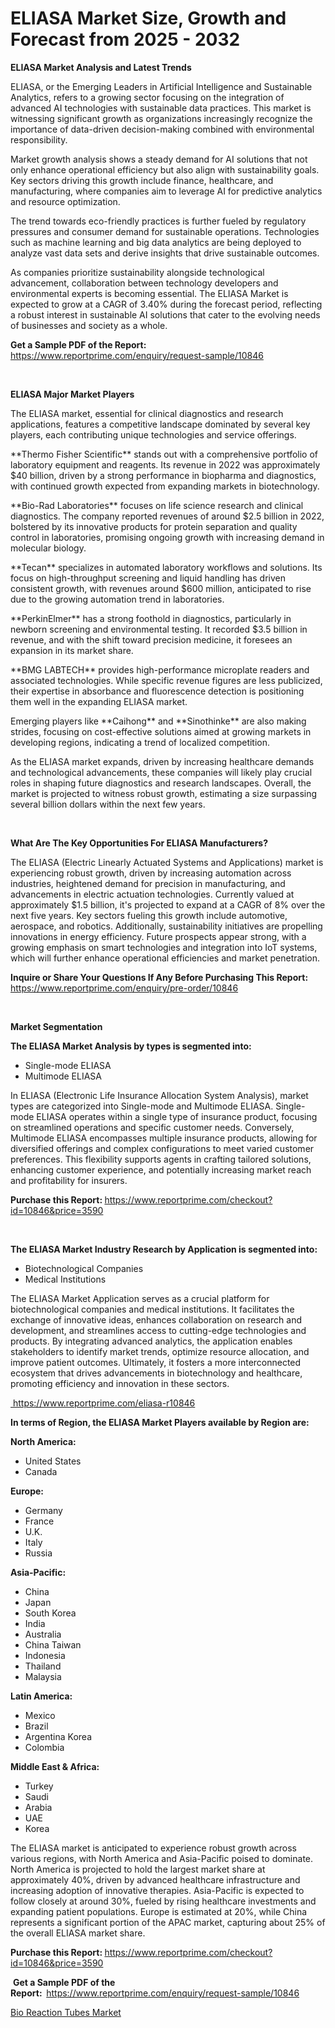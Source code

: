 <p><h1>ELIASA Market Size, Growth and Forecast from 2025 - 2032</h1></p><p><strong>ELIASA Market Analysis and Latest Trends</strong></p>
<p><p>ELIASA, or the Emerging Leaders in Artificial Intelligence and Sustainable Analytics, refers to a growing sector focusing on the integration of advanced AI technologies with sustainable data practices. This market is witnessing significant growth as organizations increasingly recognize the importance of data-driven decision-making combined with environmental responsibility. </p><p>Market growth analysis shows a steady demand for AI solutions that not only enhance operational efficiency but also align with sustainability goals. Key sectors driving this growth include finance, healthcare, and manufacturing, where companies aim to leverage AI for predictive analytics and resource optimization. </p><p>The trend towards eco-friendly practices is further fueled by regulatory pressures and consumer demand for sustainable operations. Technologies such as machine learning and big data analytics are being deployed to analyze vast data sets and derive insights that drive sustainable outcomes. </p><p>As companies prioritize sustainability alongside technological advancement, collaboration between technology developers and environmental experts is becoming essential. The ELIASA Market is expected to grow at a CAGR of 3.40% during the forecast period, reflecting a robust interest in sustainable AI solutions that cater to the evolving needs of businesses and society as a whole.</p></p>
<p><strong>Get a Sample PDF of the Report:&nbsp;</strong> <a href="https://www.reportprime.com/enquiry/request-sample/10846?utm_campaign=2514&utm_medium=2&utm_source=Github&utm_content=ia&utm_term=20032025&utm_id=eliasa">https://www.reportprime.com/enquiry/request-sample/10846</a></p>
<p>&nbsp;</p>
<p><strong>ELIASA Major Market Players</strong></p>
<p><p>The ELIASA market, essential for clinical diagnostics and research applications, features a competitive landscape dominated by several key players, each contributing unique technologies and service offerings. </p><p>**Thermo Fisher Scientific** stands out with a comprehensive portfolio of laboratory equipment and reagents. Its revenue in 2022 was approximately $40 billion, driven by a strong performance in biopharma and diagnostics, with continued growth expected from expanding markets in biotechnology.</p><p>**Bio-Rad Laboratories** focuses on life science research and clinical diagnostics. The company reported revenues of around $2.5 billion in 2022, bolstered by its innovative products for protein separation and quality control in laboratories, promising ongoing growth with increasing demand in molecular biology.</p><p>**Tecan** specializes in automated laboratory workflows and solutions. Its focus on high-throughput screening and liquid handling has driven consistent growth, with revenues around $600 million, anticipated to rise due to the growing automation trend in laboratories.</p><p>**PerkinElmer** has a strong foothold in diagnostics, particularly in newborn screening and environmental testing. It recorded $3.5 billion in revenue, and with the shift toward precision medicine, it foresees an expansion in its market share.</p><p>**BMG LABTECH** provides high-performance microplate readers and associated technologies. While specific revenue figures are less publicized, their expertise in absorbance and fluorescence detection is positioning them well in the expanding ELIASA market.</p><p>Emerging players like **Caihong** and **Sinothinke** are also making strides, focusing on cost-effective solutions aimed at growing markets in developing regions, indicating a trend of localized competition.</p><p>As the ELIASA market expands, driven by increasing healthcare demands and technological advancements, these companies will likely play crucial roles in shaping future diagnostics and research landscapes. Overall, the market is projected to witness robust growth, estimating a size surpassing several billion dollars within the next few years.</p></p>
<p>&nbsp;</p>
<p><strong>What Are The Key Opportunities For ELIASA Manufacturers?</strong></p>
<p><p>The ELIASA (Electric Linearly Actuated Systems and Applications) market is experiencing robust growth, driven by increasing automation across industries, heightened demand for precision in manufacturing, and advancements in electric actuation technologies. Currently valued at approximately $1.5 billion, it's projected to expand at a CAGR of 8% over the next five years. Key sectors fueling this growth include automotive, aerospace, and robotics. Additionally, sustainability initiatives are propelling innovations in energy efficiency. Future prospects appear strong, with a growing emphasis on smart technologies and integration into IoT systems, which will further enhance operational efficiencies and market penetration.</p></p>
<p><strong>Inquire or Share Your Questions If Any Before Purchasing This Report:</strong> <a href="https://www.reportprime.com/enquiry/pre-order/10846?utm_campaign=2514&utm_medium=2&utm_source=Github&utm_content=ia&utm_term=20032025&utm_id=eliasa">https://www.reportprime.com/enquiry/pre-order/10846</a></p>
<p>&nbsp;</p>
<p><strong>Market Segmentation</strong></p>
<p><strong>The ELIASA Market Analysis by types is segmented into:</strong></p>
<p><ul><li>Single-mode ELIASA</li><li>Multimode ELIASA</li></ul></p>
<p><p>In ELIASA (Electronic Life Insurance Allocation System Analysis), market types are categorized into Single-mode and Multimode ELIASA. Single-mode ELIASA operates within a single type of insurance product, focusing on streamlined operations and specific customer needs. Conversely, Multimode ELIASA encompasses multiple insurance products, allowing for diversified offerings and complex configurations to meet varied customer preferences. This flexibility supports agents in crafting tailored solutions, enhancing customer experience, and potentially increasing market reach and profitability for insurers.</p></p>
<p><strong>Purchase this Report:&nbsp;</strong><a href="https://www.reportprime.com/checkout?id=10846&price=3590&utm_campaign=2514&utm_medium=2&utm_source=Github&utm_content=ia&utm_term=20032025&utm_id=eliasa">https://www.reportprime.com/checkout?id=10846&price=3590</a></p>
<p>&nbsp;</p>
<p><strong>The ELIASA Market Industry Research by Application is segmented into:</strong></p>
<p><ul><li>Biotechnological Companies</li><li>Medical Institutions</li></ul></p>
<p><p>The ELIASA Market Application serves as a crucial platform for biotechnological companies and medical institutions. It facilitates the exchange of innovative ideas, enhances collaboration on research and development, and streamlines access to cutting-edge technologies and products. By integrating advanced analytics, the application enables stakeholders to identify market trends, optimize resource allocation, and improve patient outcomes. Ultimately, it fosters a more interconnected ecosystem that drives advancements in biotechnology and healthcare, promoting efficiency and innovation in these sectors.</p></p>
<p><a href="https://www.reportprime.com/eliasa-r10846?utm_campaign=2514&utm_medium=2&utm_source=Github&utm_content=ia&utm_term=20032025&utm_id=eliasa">&nbsp;https://www.reportprime.com/eliasa-r10846</a></p>
<p><strong>In terms of Region, the ELIASA Market Players available by Region are:</strong></p>
<p>
    <p> <strong> North America: </strong>
        <ul>
            <li>United States</li>
            <li>Canada</li>
        </ul>
        </p> 
    <p> <strong> Europe: </strong>
        <ul>
            <li>Germany</li>
            <li>France</li>
            <li>U.K.</li>
            <li>Italy</li>
            <li>Russia</li>
        </ul>
        </p> 
    <p> <strong> Asia-Pacific: </strong>
        <ul>
            <li>China</li>
            <li>Japan</li>
            <li>South Korea</li>
            <li>India</li>
            <li>Australia</li>
            <li>China Taiwan</li>
            <li>Indonesia</li>
            <li>Thailand</li>
            <li>Malaysia</li>
        </ul>
        </p> 
    <p> <strong> Latin America: </strong>
        <ul>
            <li>Mexico</li>
            <li>Brazil</li>
            <li>Argentina Korea</li>
            <li>Colombia</li>
        </ul>
        </p> 
    <p> <strong> Middle East & Africa: </strong>
        <ul>
            <li>Turkey</li>
            <li>Saudi</li>
            <li>Arabia</li>
            <li>UAE</li>
            <li>Korea</li>
        </ul>
    </p>
    </p>
<p><p>The ELIASA market is anticipated to experience robust growth across various regions, with North America and Asia-Pacific poised to dominate. North America is projected to hold the largest market share at approximately 40%, driven by advanced healthcare infrastructure and increasing adoption of innovative therapies. Asia-Pacific is expected to follow closely at around 30%, fueled by rising healthcare investments and expanding patient populations. Europe is estimated at 20%, while China represents a significant portion of the APAC market, capturing about 25% of the overall ELIASA market share.</p></p>
<p><strong>Purchase this Report: </strong><a href="https://www.reportprime.com/checkout?id=10846&price=3590&utm_campaign=2514&utm_medium=2&utm_source=Github&utm_content=ia&utm_term=20032025&utm_id=eliasa">https://www.reportprime.com/checkout?id=10846&price=3590</a></p>
<p>&nbsp;<strong>Get a Sample PDF of the Report:&nbsp;&nbsp;</strong><a href="https://www.reportprime.com/enquiry/request-sample/10846?utm_campaign=2514&utm_medium=2&utm_source=Github&utm_content=ia&utm_term=20032025&utm_id=eliasa">https://www.reportprime.com/enquiry/request-sample/10846</a></p>
<p><strong></strong></p>
<p><p><a href="https://github.com/manesros8/Market-Research-Report-List-1/blob/main/bio-reaction-tubes-market.md?utm_campaign=2514&utm_medium=2&utm_source=Github&utm_content=ia&utm_term=20032025&utm_id=eliasa">Bio Reaction Tubes Market</a></p></p>